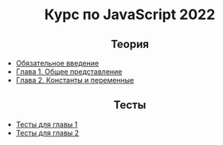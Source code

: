<div align="center">

# Курс по JavaScript 2022

</div>

<div align="center">

## Теория

</div>

- [Обязательное введение](./theory/intro.md)
- [Глава 1. Общее представление](./theory/chapter-1.md)
- [Глава 2. Константы и переменные](./theory/chapter-2.md)


<div align="center">

## Тесты

</div>

- [Тесты для главы 1](./test/chapter-1.md)
- [Тесты для главы 2](./test/chapter-2.md)
